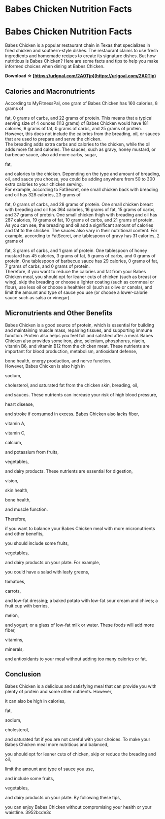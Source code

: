 # Babes Chicken Nutrition Facts
  
# Babes Chicken Nutrition Facts
     
Babes Chicken is a popular restaurant chain in Texas that specializes in fried chicken and southern-style dishes. The restaurant claims to use fresh ingredients and homemade recipes to create its signature dishes. But how nutritious is Babes Chicken? Here are some facts and tips to help you make informed choices when dining at Babes Chicken.
 
**Download ☆ [https://urlgoal.com/2A0Tjp](https://urlgoal.com/2A0Tjp)**


     
## Calories and Macronutrients
     
According to MyFitnessPal, one gram of Babes Chicken has 160 calories, 8 grams of

fat,
 0 grams of carbs, and 22 grams of protein. This means that a typical serving size of 4 ounces (113 grams) of Babes Chicken would have 181 calories, 9 grams of 
fat,
 0 grams of carbs, and 25 grams of protein. However, this does not include the calories from the breading, 
oil,
 or sauces that are used to prepare and serve the chicken.     
The breading adds extra carbs and calories to the chicken, while the oil adds more fat and calories. The sauces, such as gravy, honey mustard, or barbecue sauce, also add more carbs, sugar,

fat,

 and calories to the chicken. Depending on the type and amount of breading, 
oil,
 and sauce you choose, you could be adding anywhere from 50 to 300 extra calories to your chicken serving.     
For example, according to FatSecret, one small chicken back with breading and oil has 328 calories, 23 grams of

fat,
 0 grams of carbs, and 28 grams of protein. One small chicken breast with breading and oil has 364 calories, 16 grams of 
fat,
 15 grams of carbs, and 37 grams of protein. One small chicken thigh with breading and oil has 287 calories, 19 grams of 
fat,
 10 grams of carbs, and 21 grams of protein.     
As you can see, the breading and oil add a significant amount of calories and fat to the chicken. The sauces also vary in their nutritional content. For example, according to FatSecret, one tablespoon of gravy has 31 calories, 2 grams of

fat,
 3 grams of carbs, and 1 gram of protein. One tablespoon of honey mustard has 45 calories, 3 grams of 
fat,
 5 grams of carbs, and 0 grams of protein. One tablespoon of barbecue sauce has 29 calories, 0 grams of 
fat,
 7 grams of carbs, and 0 grams of protein.     
Therefore, if you want to reduce the calories and fat from your Babes Chicken meal, you should opt for leaner cuts of chicken (such as breast or wing), skip the breading or choose a lighter coating (such as cornmeal or flour), use less oil or choose a healthier oil (such as olive or canola), and limit the amount and type of sauce you use (or choose a lower-calorie sauce such as salsa or vinegar).
     
## Micronutrients and Other Benefits
     
Babes Chicken is a good source of protein, which is essential for building and maintaining muscle mass, repairing tissues, and supporting immune function. Protein also helps you feel full and satisfied after a meal. Babes Chicken also provides some iron, zinc, selenium, phosphorus, niacin, vitamin B6, and vitamin B12 from the chicken meat. These nutrients are important for blood production, metabolism, antioxidant defense,

bone health,
 energy production, and nerve function.     
However, Babes Chicken is also high in

sodium,
 
cholesterol,
 and saturated fat from the chicken skin, breading, 
oil,
 
and sauces. These nutrients can increase your risk of high blood pressure,
 
heart disease,
 
and stroke if consumed in excess. Babes Chicken also lacks fiber,
 
vitamin A,
 
vitamin C,
 
calcium,
 
and potassium from fruits,

vegetables,
 
and dairy products. These nutrients are essential for digestion,
 
vision,
 
skin health,
 
bone health,
 
and muscle function.
 
Therefore,

if you want to balance your Babes Chicken meal with more micronutrients and other benefits,
 
you should include some fruits,

vegetables,
 
and dairy products on your plate. For example,
 
you could have a salad with leafy greens,
 
tomatoes,
 
carrots,
 
and low-fat dressing; a baked potato with low-fat sour cream and chives; a fruit cup with berries,
 
melon,
 
and yogurt; or a glass of low-fat milk or water. These foods will add more fiber,
 
vitamins,
 
minerals,
 
and antioxidants to your meal without adding too many calories or fat.
 
## Conclusion
 
Babes Chicken is a delicious and satisfying meal that can provide you with plenty of protein and some other nutrients. However,

it can also be high in calories,
 
fat,
 
sodium,
 
cholesterol,
 
and saturated fat if you are not careful with your choices. To make your Babes Chicken meal more nutritious and balanced,
 
you should opt for leaner cuts of chicken,
 skip or reduce the breading and 
oil,
 
limit the amount and type of sauce you use,
 
and include some fruits,

vegetables,
 
and dairy products on your plate. By following these tips,
 
you can enjoy Babes Chicken without compromising your health or your waistline.
 3952bcde3c
 
